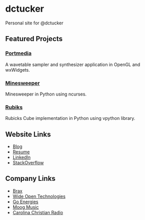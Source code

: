 # dctucker
Personal site for @dctucker

## Featured Projects

### [Portmedia](https://github.com/dctucker/Portmedia)

A wavetable sampler and synthesizer application in OpenGL and wxWidgets.

### [Minesweeper](https://github.com/dctucker/minesweeper)

Minesweeper in Python using ncurses.

### [Rubiks](https://github.com/dctucker/rubicks)

Rubicks Cube implementation in Python using vpython library.


## Website Links

- [Blog](//dctucker.wordpress.com)
- [Resume](http://dctucker.com/resume.pdf)
- [LinkedIn](//www.linkedin.com/in/dcaseytucker)
- [StackOverflow](//stackoverflow.com/story/dctucker)


## Company Links

- [Brax](http://brax.io)
- [Wide Open Technologies](http://www.wideopentech.com)
- [Go Energies](http://goenergies.com)
- [Moog Music](http://www.moogmusic.com)
- [Carolina Christian Radio](http://www.carolinachristianradio.com)
